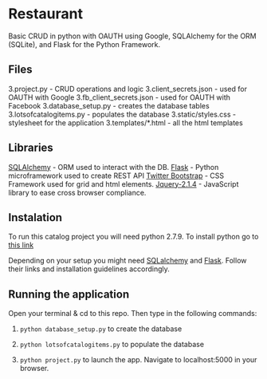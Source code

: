 # Restaurant

Basic CRUD in python with OAUTH using Google, SQLAlchemy for the ORM (SQLite), and Flask for the Python Framework.

## Files
3.project.py - CRUD operations and logic
3.client_secrets.json - used for OAUTH with Google
3.fb_client_secrets.json - used for OAUTH with Facebook
3.database_setup.py - creates the database tables
3.lotsofcatalogitems.py - populates the database
3.static/styles.css - stylesheet for the application
3.templates/*.html - all the html templates

## Libraries
[SQLAlchemy](http://docs.sqlalchemy.org/en/rel_1_0/intro.html#installation-guide) - ORM used to interact with the DB. 
[Flask](http://flask.pocoo.org/docs/0.10/installation/) - Python microframework used to create REST API
[Twitter Bootstrap](http://getbootstrap.com/) - CSS Framework used for grid and html elements.
[Jquery-2.1.4](https://jquery.com/) - JavaScript library to ease cross browser compliance. 


## Instalation

To run this catalog project you will need python 2.7.9. 
To install python go to [this link](https://www.python.org/downloads/)

Depending on your setup you might need [SQLalchemy](http://docs.sqlalchemy.org/en/rel_1_0/intro.html#installation-guide) and [Flask](http://flask.pocoo.org/docs/0.10/installation/). Follow their links and installation guidelines accordingly.

## Running the application

Open your terminal & cd to this repo. Then type in the following commands:

1. ``` python database_setup.py ``` to create the database

2. ``` python lotsofcatalogitems.py ``` to populate the database

3. ``` python project.py ``` to launch the app. Navigate to localhost:5000 in your browser.




